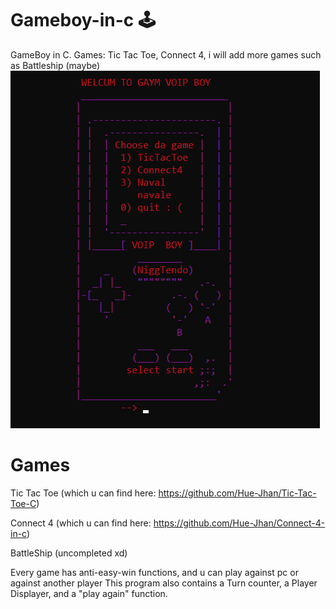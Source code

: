 # Gameboy-in-c 🕹
GameBoy in C. Games: Tic Tac Toe, Connect 4, i will add more games such as Battleship (maybe)
![alt text](https://github.com/Hue-Jhan/Gameboy-in-c/blob/main/gaymboy.png?raw=true)

# Games
Tic Tac Toe (which u can find here: https://github.com/Hue-Jhan/Tic-Tac-Toe-C)

Connect 4 (which u can find here: https://github.com/Hue-Jhan/Connect-4-in-c)

BattleShip (uncompleted xd)

Every game has anti-easy-win functions, and u can play against pc or against another player
This program also contains a Turn counter, a Player Displayer, and a "play again" function.
